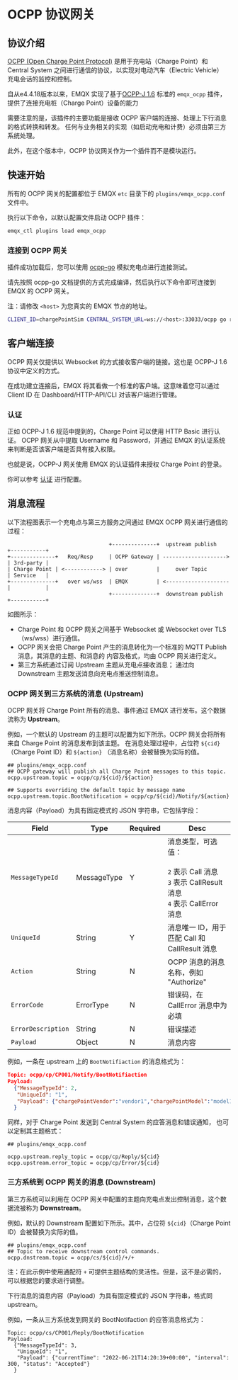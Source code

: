 # OCPP 协议网关

## 协议介绍

[OCPP (Open Charge Point Protocol)](https://www.openchargealliance.org/)
是用于充电站（Charge Point）和 Central System 之间进行通信的协议，以实现对电动汽车（Electric Vehicle）
充电会话的监控和控制。

自从e4.4.18版本以来，EMQX 实现了基于[OCPP-J 1.6](https://www.openchargealliance.org/protocols/ocpp-16/)
标准的 `emqx_ocpp` 插件，提供了连接充电桩（Charge Point）设备的能力

需要注意的是，该插件的主要功能是接收 OCPP 客户端的连接、处理上下行消息的格式转换和转发。
任何与业务相关的实现（如启动充电和计费）必须由第三方系统处理。

此外，在这个版本中，OCPP 协议网关作为一个插件而不是模块运行。

## 快速开始

所有的 OCPP 网关的配置都位于 EMQX `etc` 目录下的 `plugins/emqx_ocpp.conf` 文件中。

执行以下命令，以默认配置文件启动 OCPP 插件：
```bash
emqx_ctl plugins load emqx_ocpp
```

### 连接到 OCPP 网关

插件成功加载后，您可以使用 [ocpp-go](https://github.com/lorenzodonini/ocpp-go) 模拟充电点进行连接测试。

请先按照 ocpp-go 文档提供的方式完成编译，然后执行以下命令即可连接到 EMQX 的 OCPP 网关。

注：请修改 `<host>` 为您真实的 EMQX 节点的地址。
```bash
CLIENT_ID=chargePointSim CENTRAL_SYSTEM_URL=ws://<host>:33033/ocpp go run example/1.6/cp/*.go
```

## 客户端连接

OCPP 网关仅提供以 Websocket 的方式接收客户端的链接。这也是 OCPP-J 1.6 协议中定义的方式。

在成功建立连接后，EMQX 将其看做一个标准的客户端。这意味着您可以通过 Client ID 在 Dashboard/HTTP-API/CLI
对该客户端进行管理。

### 认证

正如 OCPP-J 1.6 规范中提到的，Charge Point 可以使用 HTTP Basic 进行认证。
OCPP 网关从中提取 Username 和 Password，并通过 EMQX 的认证系统来判断是否该客户端是否具有接入权限。

也就是说，OCPP-J 网关使用 EMQX 的认证插件来授权 Charge Point 的登录。

你可以参考 [认证](../advanced/auth.md) 进行配置。

## 消息流程

以下流程图表示一个充电点与第三方服务之间通过 EMQX OCPP 网关进行通信的过程：

```
                                +--------------+  upstream publish     +-----------+
+--------------+   Req/Resp     | OCPP Gateway | --------------------> | 3rd-party |
| Charge Point | <------------> | over         |     over Topic        | Service   |
+--------------+   over ws/wss  | EMQX         | <-------------------- |           |
                                +--------------+  downstream publish   +-----------+
```

如图所示：
- Charge Point 和 OCPP 网关之间基于 Websocket 或 Websocket over TLS （ws/wss）进行通信。
- OCPP 网关会把 Charge Point 产生的消息转化为一个标准的 MQTT Publish 消息，其消息的主题、和消息的
  内容及格式，均由 OCPP 网关进行定义。
- 第三方系统通过订阅 Upstream 主题从充电点接收消息；
  通过向 Downstream 主题发送消息向充电点推送控制消息。

### OCPP 网关到三方系统的消息 (Upstream)

OCPP 网关将 Charge Point 所有的消息、事件通过 EMQX 进行发布。这个数据流称为 **Upstream**。

例如，一个默认的 Upstream 的主题可以配置为如下所示。OCPP 网关会将所有来自 Charge Point 的消息发布到该主题。
在消息处理过程中，占位符 `${cid}`（Charge Point ID）和 `${action}` （消息名称）会被替换为实际的值。

```hcl
## plugins/emqx_ocpp.conf
## OCPP gateway will publish all Charge Point messages to this topic.
ocpp.upstream.topic = ocpp/cp/${cid}/${action}

## Supports overriding the default topic by message name
ocpp.upstream.topic.BootNotification = ocpp/cp/${cid}/Notify/${action}
```

消息内容（Payload）为具有固定模式的 JSON 字符串，它包括字段：

| Field              | Type        | Required | Desc                                             |
| ------------------ | ----------- | -------- | ------------------------------------------------ |
| `MessageTypeId`    | MessageType | Y        | 消息类型，可选值：<br><br/>`2` 表示 Call 消息<br> `3` 表示 CallResult 消息<br>`4` 表示 CallError 消息 |
| `UniqueId`         | String      | Y        | 消息唯一 ID，用于匹配 Call 和 CallResult 消息    |
| `Action`           | String      | N        | OCPP 消息的消息名称，例如 "Authorize"            |
| `ErrorCode`        | ErrorType   | N        | 错误码，在 CallError 消息中为必填                |
| `ErrorDescription` | String      | N        | 错误描述                                         |
| `Payload`          | Object      | N        | 消息内容                                         |

例如，一条在 upstream 上的 `BootNotifiaction` 的消息格式为：

```json
Topic: ocpp/cp/CP001/Notify/BootNotifiaction
Payload:
  {"MessageTypeId": 2,
   "UniqueId": "1",
   "Payload": {"chargePointVendor":"vendor1","chargePointModel":"model1"}
  }
```

同样，对于 Charge Point 发送到 Central System 的应答消息和错误通知，
也可以定制其主题格式：

```hcl
## plugins/emqx_ocpp.conf

ocpp.upstream.reply_topic = ocpp/cp/Reply/${cid}
ocpp.upstream.error_topic = ocpp/cp/Error/${cid}
```

### 三方系统到 OCPP 网关的消息 (Downstream)

第三方系统可以利用在 OCPP 网关中配置的主题向充电点发出控制消息，这个数据流被称为 **Downstream**。

例如，默认的 Downstream 配置如下所示。其中，占位符 `${cid}`（Charge Point ID）会被替换为实际的值。
```
## plugins/emqx_ocpp.conf
## Topic to receive downstream control commands.
ocpp.dnstream.topic = ocpp/cs/${cid}/+/+
```
注：在此示例中使用通配符 `+` 可提供主题结构的灵活性。但是，这不是必需的，可以根据您的要求进行调整。

下行消息的消息内容（Payload）为具有固定模式的 JSON 字符串，格式同 upstream。

例如，一条从三方系统发到网关的 BootNotifaction 的应答消息格式为：
```
Topic: ocpp/cs/CP001/Reply/BootNotification
Payload:
  {"MessageTypeId": 3,
   "UniqueId": "1",
   "Payload": {"currentTime": "2022-06-21T14:20:39+00:00", "interval": 300, "status": "Accepted"}
  }
```
